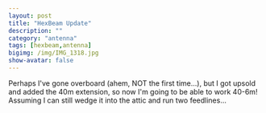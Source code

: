 ```yaml
---
layout: post
title: "HexBeam Update"
description: ""
category: "antenna"
tags: [hexbeam,antenna]
bigimg: /img/IMG_1318.jpg
show-avatar: false
---
```


Perhaps I've gone overboard (ahem, NOT the first time...), but I got upsold and added the 40m extension, so now I'm going to be able to work 40-6m! Assuming I can still wedge it into the attic and run two feedlines...

